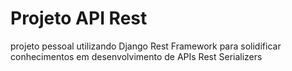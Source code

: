 # Projeto API Rest
 projeto pessoal utilizando Django Rest Framework para solidificar conhecimentos em desenvolvimento de APIs Rest
 Serializers
